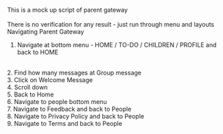 This is a mock up script of parent gateway 
<br>
<br>
There is no verification for any result - just run through menu and layouts
<br>
Navigating Parent Gateway
<br>
1. Navigate at bottom menu - HOME / TO-DO /  CHILDREN / PROFILE and back to HOME
<br>
2. Find how many messages at Group message
<br>
3. Click on Welcome Message 
<br>
4. Scroll down
<br>
5. Back to Home
<br> 
6. Navigate to people bottom menu
<br>
7. Navigate to Feedback and back to People
<br>
8. Navigate to Privacy Policy and back to People
<br>
9. Navigate to Terms and back to People
	  
